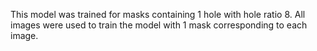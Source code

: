 This model was trained for masks containing 1 hole with hole ratio 8. All images were used to train the model with 1 mask corresponding to each image.